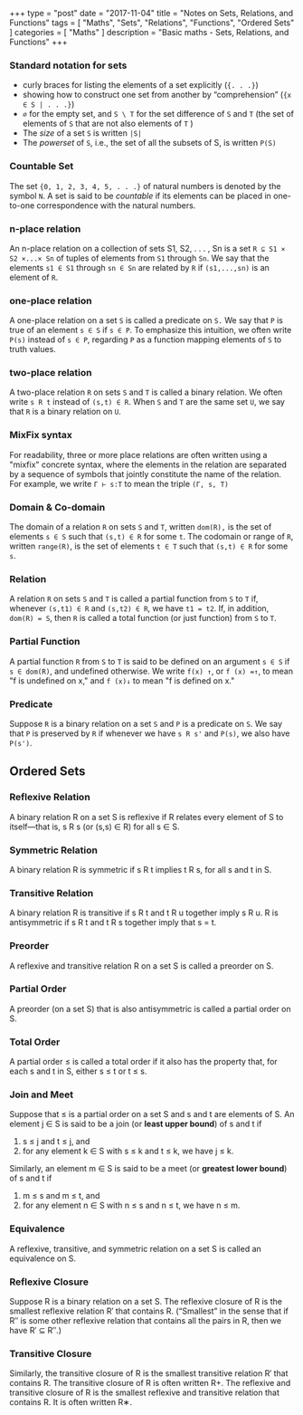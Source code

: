 +++
type = "post"
date = "2017-11-04"
title = "Notes on Sets, Relations, and Functions"
tags = [ 
      "Maths",
      "Sets",
      "Relations",
      "Functions",
      "Ordered Sets"
]
categories = [ "Maths" ]
description = "Basic maths - Sets, Relations, and Functions"
+++
### Standard notation for sets
 * curly braces for listing the elements of a set explicitly (`{. . .}`) 
 * showing how to construct one set from another by “comprehension” (`{x ∈ S | . . .}`)
 * `∅` for the empty set, and `S \ T` for the set difference of `S` and `T` (the set of elements of `S` that are not also elements of `T` )
 * The _size_ of a set `S` is written `|S|`
 * The _powerset_ of `S`, i.e., the set of all the subsets of S, is written `P(S)`

   
### Countable Set 
The set `{0, 1, 2, 3, 4, 5, . . .}` of natural numbers is denoted by the symbol `N`. A set is said to be _countable_ if its elements can be placed in one-to-one correspondence with the natural numbers.

### n-place relation  
An n-place relation on a collection of sets S1, S2, . . . , Sn is a set `R ⊆ S1 × S2 ×...× Sn` of tuples of elements from `S1` through `Sn`. We say that the elements `s1 ∈ S1` through `sn ∈ Sn` are related by `R` if `(s1,...,sn)` is an element of `R`.

### one-place relation  
A one-place relation on a set `S` is called a predicate on `S.` We say that `P` is true of an element `s ∈ S` if `s ∈ P`. To emphasize this intuition, we often write `P(s)` instead of `s ∈ P`, regarding `P` as a function mapping elements of `S` to truth values.  

### two-place relation  
A two-place relation `R` on sets `S` and `T` is called a binary relation. We often write `s R t` instead of `(s,t) ∈ R`. When `S` and `T` are the same set `U`, we say that `R` is a binary relation on `U`.  

### MixFix syntax
For readability, three or more place relations are often written using a "mixfix" concrete syntax, where the elements in the relation are separated by a sequence of symbols that jointly constitute the name of the relation. For example, we write `Γ ⊢ s:T` to mean the triple `(Γ, s, T)`

### Domain & Co-domain
The domain of a relation `R` on sets `S` and `T`, written `dom(R),` is the set of elements `s ∈ S` such that `(s,t) ∈ R` for some `t`. The codomain or range of `R`, written `range(R)`, is the set of elements `t ∈ T` such that `(s,t) ∈ R` for some `s`.
  
### Relation
A relation `R` on sets `S` and `T` is called a partial function from `S` to `T` if, whenever `(s,t1) ∈ R` and `(s,t2) ∈ R`, we have `t1 = t2`. If, in addition, `dom(R) = S`, then `R` is called a total function (or just function) from `S` to `T`.  
### Partial Function
A partial function `R` from `S` to `T` is said to be defined on an argument `s ∈ S` if `s ∈ dom(R)`, and undefined otherwise. We write `f(x) ↑`, or `f (x) =↑`, to mean "f is undefined on x," and `f (x)↓` to mean "f is defined on x."

### Predicate
Suppose `R` is a binary relation on a set `S` and `P` is a predicate on `S`. We say that `P` is preserved by `R` if whenever we have `s R s'` and `P(s)`, we also have `P(s')`.  

## Ordered Sets
### Reflexive Relation
A binary relation R on a set S is reflexive if R relates every element of S to itself—that is, s R s (or (s,s) ∈ R) for all s ∈ S. 

### Symmetric Relation
A binary relation R is symmetric if s R t implies t R s, for all s and t in S. 

### Transitive Relation
A binary relation R is transitive if s R t and t R u together imply s R u. R is antisymmetric if s R t and t R s together imply that s = t.  

### Preorder
A reflexive and transitive relation R on a set S is called a preorder on S.

### Partial Order
A preorder (on a set S) that is also antisymmetric is called a partial order on S. 

### Total Order
A partial order ≤ is called a total order if it also has the property that, for each s and t in S, either s ≤ t or t ≤ s.  

### Join and Meet
Suppose that ≤ is a partial order on a set S and s and t are elements of S. An element j ∈ S is said to be a join (or __least upper bound__) of s and t if

1. s ≤ j and t ≤ j, and
2. for any element k ∈ S with s ≤ k and t ≤ k, we have j ≤ k.

Similarly, an element m ∈ S is said to be a meet (or __greatest lower bound__) of s and t if

1. m ≤ s and m ≤ t, and
2. for any element n ∈ S with n ≤ s and n ≤ t, we have n ≤ m.

### Equivalence 
A reflexive, transitive, and symmetric relation on a set S is called an equivalence on S.  

### Reflexive Closure
Suppose R is a binary relation on a set S. The reflexive closure of R is the smallest reflexive relation R′ that contains R. (“Smallest” in the sense that if R′′ is some other reflexive relation that contains all the pairs in R, then we have R′ ⊆ R′′.) 

### Transitive Closure 
Similarly, the transitive closure of R is the smallest transitive relation R′ that contains R. The transitive closure of R is often written R+. The reflexive and transitive closure of R is the smallest reflexive and transitive relation that contains R. It is often written R∗. 
